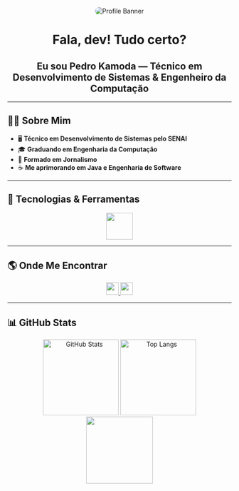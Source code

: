 <p align="center">
  <img src="https://media.licdn.com/dms/image/v2/D4D16AQHcV7jp6CY4qA/profile-displaybackgroundimage-shrink_350_1400/B4DZgatt6QHwAY-/0/1752794849854?e=1756339200&v=beta&t=zLBAveNR_YWxHu2s7HMu2dK9GNbD37GkItuWdslqq7A" alt="Profile Banner" style="max-width: 100%; border-radius: 12px;" />
</p>

<h1 align="center">Fala, dev! Tudo certo?</h1>
<h2 align="center">Eu sou Pedro Kamoda — Técnico em Desenvolvimento de Sistemas & Engenheiro da Computação</h2>

---

## 👨‍💻 Sobre Mim

- 🖥️ **Técnico em Desenvolvimento de Sistemas pelo SENAI** 
- 🎓 **Graduando em Engenharia da Computação**
- 📰 **Formado em Jornalismo**
- ☕ **Me aprimorando em Java e Engenharia de Software**

---

## 🚀 Tecnologias & Ferramentas

<p align="center">
  <img src="https://skillicons.dev/icons?i=js,ts,nodejs,react,tailwind,bootstrap,postgres,java,gamemakerstudio" height="60" />
</p>

---

## 🌎 Onde Me Encontrar

<p align="center">
  <a href="https://www.linkedin.com/in/pedro-kamoda-522155204" target="_blank">
    <img src="https://img.shields.io/badge/LinkedIn-0077B5?style=for-the-badge&logo=linkedin&logoColor=white" height="28" />
  </a>
  <a href="https://w.app/mq9ra0" target="_blank">
    <img src="https://img.shields.io/badge/WhatsApp-25D366?style=for-the-badge&logo=whatsapp&logoColor=white" height="28" />
  </a>
</p>

---

## 📊 GitHub Stats

<p align="center">
  <img height="170" src="https://github-readme-stats.vercel.app/api?username=pedrokamodaoficial&show_icons=true&theme=dracula&hide_border=true" alt="GitHub Stats" />
  <img height="170" src="https://github-readme-stats.vercel.app/api/top-langs/?username=pedrokamodaoficial&layout=compact&theme=dracula&hide_border=true" alt="Top Langs" />
  <br/>
  <img height="150" src="https://streak-stats.demolab.com?user=pedrokamodaoficial&locale=pt_BR&mode=daily&theme=dracula&hide_border=true&border_radius=6" />
</p>

